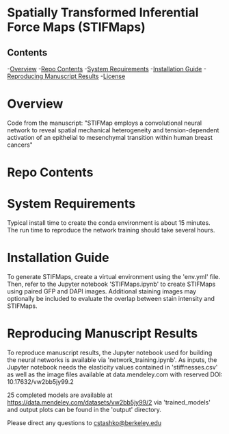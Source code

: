 # Spatially Transformed Inferential Force Maps (STIFMaps)

## Contents

-[Overview](#overview)
-[Repo Contents](#repo-contents)
-[System Requirements](#system-requirements)
-[Installation Guide](#installation-guide)
-[Reproducing Manuscript Results](#reproducing-manuscript-results)
-[License](./LICENSE)

# Overview
Code from the manuscript: "STIFMap employs a convolutional neural network to reveal 
spatial mechanical heterogeneity and tension-dependent activation of an epithelial 
to mesenchymal transition within human breast cancers"

# Repo Contents

# System Requirements

Typical install time to create the conda environment is about 15 minutes. The run time to reproduce the network training should take several hours.

# Installation Guide

To generate STIFMaps, create a virtual environment using the 'env.yml' file. Then, refer to the Jupyter notebook 'STIFMaps.ipynb' to create STIFMaps using paired GFP and DAPI images. Additional staining images may optionally be included to evaluate the overlap between stain intensity and STIFMaps.

# Reproducing Manuscript Results

To reproduce manuscript results, the Jupyter notebook used for building the neural networks is available via 'network_training.ipynb'. As inputs, the Jupyter notebook needs the elasticity values contained in 'stiffnesses.csv' as well as the image files available at data.mendeley.com with reserved DOI: 10.17632/vw2bb5jy99.2

25 completed models are available at https://data.mendeley.com/datasets/vw2bb5jy99/2 via 'trained_models' and output plots can be found in the 'output' directory.








Please direct any questions to cstashko@berkeley.edu
